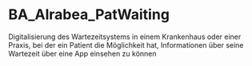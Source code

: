 # BA_Alrabea_PatWaiting

Digitalisierung des Wartezeitsystems in einem Krankenhaus oder einer Praxis, bei der ein Patient die Möglichkeit hat, Informationen über seine Wartezeit über eine App einsehen zu können
